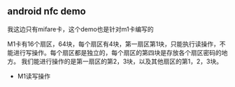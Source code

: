 <h2>android nfc demo</h2>
<p>我这边只有mifare卡，这个demo也是针对m1卡编写的</p>
<p>M1卡有16个扇区，64块，每个扇区有4块，第一扇区第1块，只能执行读操作，不能进行写操作。每个扇区都是独立的，每个扇区的第四块是存放各个扇区密码的地方。
我们能进行操作的是第一扇区的第2，3块，以及其他扇区的第1，2，3块。</p>
<p>
   <ul>
      <li>M1读写操作</li>
   </ul>
</p>
